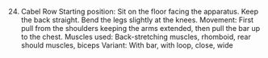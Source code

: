24. Cabel Row
Starting position: Sit on the floor facing the apparatus. Keep the back straight. Bend
the legs slightly at the knees.
Movement: First pull from the shoulders keeping the arms extended, then pull the
bar up to the chest.
Muscles used: Back-stretching muscles, rhomboid, rear should muscles, biceps
Variant: With bar, with loop, close, wide